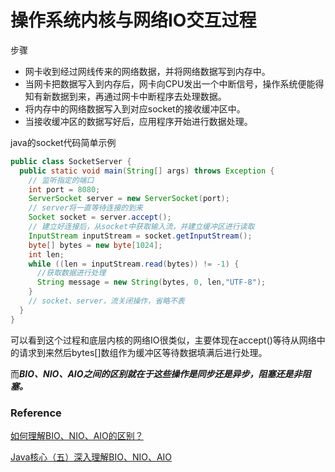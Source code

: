 
# 操作系统内核与网络IO交互过程

步骤
- 网卡收到经过网线传来的网络数据，并将网络数据写到内存中。
- 当网卡把数据写入到内存后，网卡向CPU发出一个中断信号，操作系统便能得知有新数据到来，再通过网卡中断程序去处理数据。
- 将内存中的网络数据写入到对应socket的接收缓冲区中。
- 当接收缓冲区的数据写好后，应用程序开始进行数据处理。

java的socket代码简单示例
```Java
public class SocketServer {
  public static void main(String[] args) throws Exception {
    // 监听指定的端口
    int port = 8080;
    ServerSocket server = new ServerSocket(port);
    // server将一直等待连接的到来
    Socket socket = server.accept();
    // 建立好连接后，从socket中获取输入流，并建立缓冲区进行读取
    InputStream inputStream = socket.getInputStream();
    byte[] bytes = new byte[1024];
    int len;
    while ((len = inputStream.read(bytes)) != -1) {
      //获取数据进行处理
      String message = new String(bytes, 0, len,"UTF-8");
    }
    // socket、server，流关闭操作，省略不表
  }
}
```

可以看到这个过程和底层内核的网络IO很类似，主要体现在accept()等待从网络中的请求到来然后bytes[]数组作为缓冲区等待数据填满后进行处理。

而***BIO、NIO、AIO之间的区别就在于这些操作是同步还是异步，阻塞还是非阻塞。***

### Reference

[如何理解BIO、NIO、AIO的区别？](https://juejin.im/post/5dbba5df6fb9a0204a08ae55)

[Java核心（五）深入理解BIO、NIO、AIO](https://zhuanlan.zhihu.com/p/51453522)
